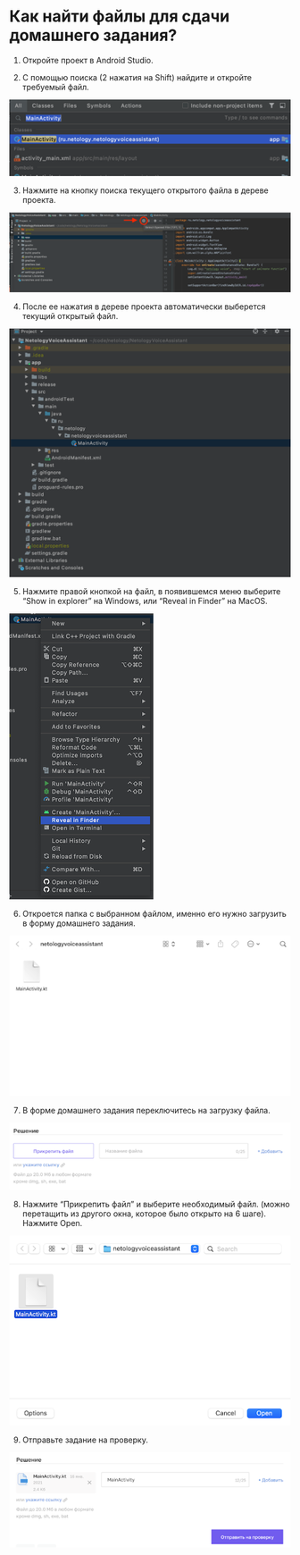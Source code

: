 # Как найти файлы для сдачи домашнего задания?

1. Откройте проект в Android Studio.

2. С помощью поиска (2 нажатия на Shift) найдите и откройте требуемый файл.

![](1.png)

3. Нажмите на кнопку поиска текущего открытого файла в дереве проекта.

![](2.png)

4. После ее нажатия в дереве проекта автоматически выберется текущий открытый файл.

![](3.png)

5. Нажмите правой кнопкой на файл, в появившемся меню выберите “Show in explorer” на Windows, или “Reveal in Finder” на MacOS.

![](4.png)

6. Откроется папка с выбранном файлом, именно его нужно загрузить в форму домашнего задания.

![](5.png)

7. В форме домашнего задания переключитесь на загрузку файла. 

![](6.png)

8. Нажмите “Прикрепить файл” и выберите необходимый файл. (можно перетащить из другого окна, которое было открыто на 6 шаге). Нажмите Open.

![](7.png)

9. Отправьте задание на проверку. 

![](8.png)


